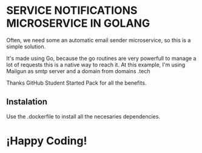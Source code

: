 # SERVICE NOTIFICATIONS MICROSERVICE IN GOLANG

Often, we need some an automatic email sender microservice, so this is a simple solution. 

It's made using Go, because the go routines are very powerfull to manage a lot of requests this is a native way to reach it. 
At this example, I'm using Mailgun as smtp server and a domain from domains .tech 

Thanks GitHub Student Started Pack for all the benefits. 

## Instalation

Use the .dockerfile to install all the necesaries dependencies. 

# ¡Happy Coding!
